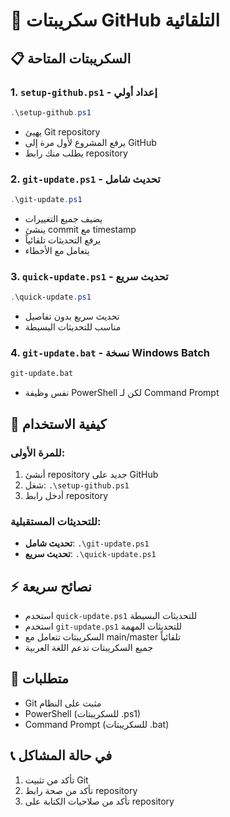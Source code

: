 # 🚀 سكريبتات GitHub التلقائية

## 📋 السكريبتات المتاحة

### 1. `setup-github.ps1` - إعداد أولي
```powershell
.\setup-github.ps1
```
- يهيئ Git repository
- يرفع المشروع لأول مرة إلى GitHub
- يطلب منك رابط repository

### 2. `git-update.ps1` - تحديث شامل
```powershell
.\git-update.ps1
```
- يضيف جميع التغييرات
- ينشئ commit مع timestamp
- يرفع التحديثات تلقائياً
- يتعامل مع الأخطاء

### 3. `quick-update.ps1` - تحديث سريع
```powershell
.\quick-update.ps1
```
- تحديث سريع بدون تفاصيل
- مناسب للتحديثات البسيطة

### 4. `git-update.bat` - نسخة Windows Batch
```cmd
git-update.bat
```
- نفس وظيفة PowerShell لكن لـ Command Prompt

## 🎯 كيفية الاستخدام

### للمرة الأولى:
1. أنشئ repository جديد على GitHub
2. شغل: `.\setup-github.ps1`
3. أدخل رابط repository

### للتحديثات المستقبلية:
- **تحديث شامل**: `.\git-update.ps1`
- **تحديث سريع**: `.\quick-update.ps1`

## ⚡ نصائح سريعة

- استخدم `quick-update.ps1` للتحديثات البسيطة
- استخدم `git-update.ps1` للتحديثات المهمة
- السكريبتات تتعامل مع main/master تلقائياً
- جميع السكريبتات تدعم اللغة العربية

## 🔧 متطلبات

- Git مثبت على النظام
- PowerShell (للسكريبتات .ps1)
- Command Prompt (للسكريبتات .bat)

## 📞 في حالة المشاكل

1. تأكد من تثبيت Git
2. تأكد من صحة رابط repository
3. تأكد من صلاحيات الكتابة على repository
